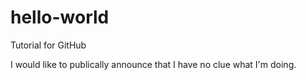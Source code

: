 # hello-world
Tutorial for GitHub

I would like to publically announce that I have no clue what I'm doing.
